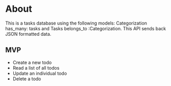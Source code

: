 # About
This is a tasks database using the following models: Categorization has_many: tasks and Tasks belongs_to :Categorization. This API sends back JSON formatted data. 


## MVP  
- Create a new todo
- Read a list of all todos
- Update an individual todo
- Delete a todo


